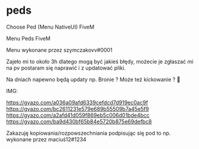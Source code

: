 # peds
Choose Ped (Menu NativeUI) FiveM 

Menu Peds FiveM

Menu wykonane przez szymczakovv#0001

Zajeło mi to około 3h dlatego mogą być jakieś błędy, możecie je zgłaszać mi na pv postaram się naprawić i z updatować pliki.

Na dniach napewno będą updaty np. Bronie ?
Może też kickowanie ? :thinking:

IMG:

https://gyazo.com/a036a09afd6339cefdcd7d919ec0ac9f
https://gyazo.com/bc2611231e579e689b55509b7a45e5f9
https://gyazo.com/a2afd41d059f869eb5c006d01bde4bcc
https://gyazo.com/ba9d430bf65b84e5720b875e69defbc8

Zakazuję kopiowania/rozpowszechniania podpisując się pod to np. wykonane przez maciuś12#1234
